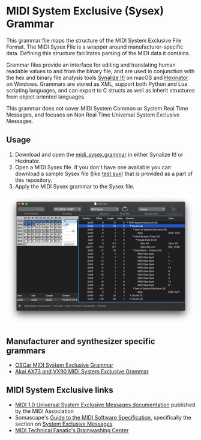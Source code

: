 # MIDI System Exclusive (Sysex) Grammar

This grammar file maps the structure of the MIDI System Exclusive File Format. The MIDI Sysex File is a wrapper around manufacturer-specific data. Defining this structure facilitates parsing of the MIDI data it contains.

Grammar files provide an interface for editing and translating human readable values to and from the binary file, and are used in conjunction with the hex and binary file analysis tools [Synalize It!](https://www.synalysis.net) on macOS and [Hexinator](https://hexinator.com) on Windows. Grammars are stored as XML, support both Python and Lua scripting languages, and can export to C structs as well as inherit structures from object oriented languages.

This grammar does not cover MIDI System Common or System Real Time Messages, and focuses on Non Real Time Universal System Exclusive Messages.


## Usage
1. Download and open the <a href="https://github.com/codemechanic/midi-sysex-grammar/blob/main/grammar/midi_sysex.grammar?raw=true">midi_sysex.grammar</a> in either Synalize It! or Hexinator.
2. Open a MIDI Sysex file. If you don't have one available you can download a sample Sysex file (like <a href="https://github.com/codemechanic/midi-sysex-grammar/blob/main/sysex/test.syx?raw=true">test.syx</a>) that is provided as a part of this repository.
3. Apply the MIDI Sysex grammar to the Sysex file.

![Synalize It! screenshot](https://github.com/codemechanic/midi-sysex-grammar/blob/main/images/screenshot_1.png?raw=true)


## Manufacturer and synthesizer specific grammars
* [OSCar MIDI System Exclusive Grammar](https://github.com/codemechanic/oscar-sysex-grammar)
* [Akai AX73 and VX90 MIDI System Exclusive Grammar](https://github.com/codemechanic/ax73-vx90-sysex-grammar)


## MIDI System Exclusive links
* <a href="https://www.midi.org/specifications-old/item/table-4-universal-system-exclusive-messages">MIDI 1.0 Universal System Exclusive Messages documentation</a> published by the MIDI Association
* Somascape's <a href="http://www.somascape.org/midi/tech/spec.html">Guide to the MIDI Software Specification</a>, specifically the section on <a href="http://www.somascape.org/midi/tech/spec.html#sysexmsgs">System Exclusive Messages</a>
* <a href="http://web.archive.org/web/20070813201804/www.borg.com/~jglatt/">MIDI Technical Fanatic's Brainwashing Center</a>
